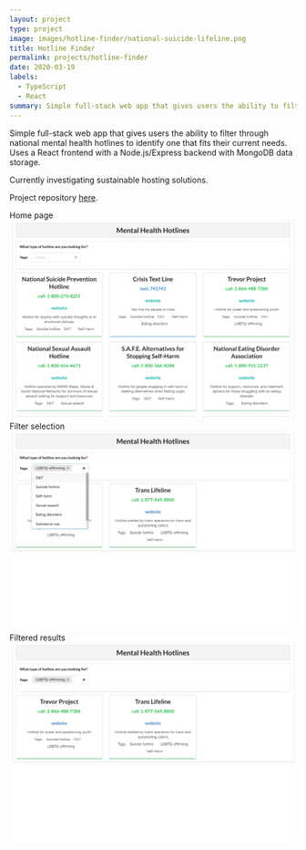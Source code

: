 ```yaml
---
layout: project
type: project
image: images/hotline-finder/national-suicide-lifeline.png
title: Hotline Finder
permalink: projects/hotline-finder
date: 2020-03-19
labels:
  - TypeScript
  - React
summary: Simple full-stack web app that gives users the ability to filter through national mental health hotlines to identify one that fits their current needs.
---
```


Simple full-stack web app that gives users the ability to filter through national mental health hotlines to identify one that fits their current needs. Uses a React frontend with a Node.js/Express backend with MongoDB data storage. 

Currently investigating sustainable hosting solutions.

<i class="large github icon "></i>Project repository <a href="https://github.com/will-hodge/hotline-finder">here</a>.

Home page
<img class="ui rounded image " src="../images/hotline-finder/home.png">
<br>
Filter selection
<img class="ui rounded image " src="../images/hotline-finder/lgbtq-selected.png">
<br>
Filtered results
<img class="ui rounded image " src="../images/hotline-finder/lgbtq-selection.png">

